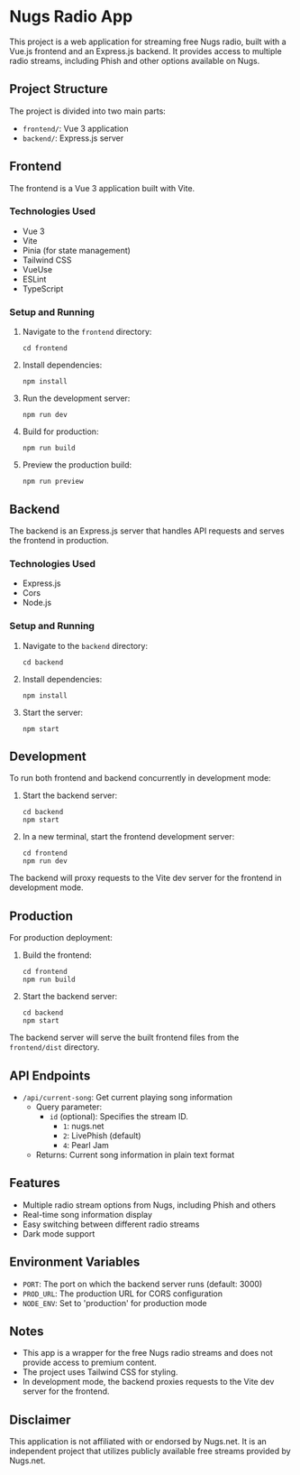 # Nugs Radio App

This project is a web application for streaming free Nugs radio, built with a Vue.js frontend and an Express.js backend. It provides access to multiple radio streams, including Phish and other options available on Nugs.

## Project Structure

The project is divided into two main parts:

- `frontend/`: Vue 3 application
- `backend/`: Express.js server

## Frontend

The frontend is a Vue 3 application built with Vite.

### Technologies Used

- Vue 3
- Vite
- Pinia (for state management)
- Tailwind CSS
- VueUse
- ESLint
- TypeScript

### Setup and Running

1. Navigate to the `frontend` directory:
   ```
   cd frontend
   ```

2. Install dependencies:
   ```
   npm install
   ```

3. Run the development server:
   ```
   npm run dev
   ```

4. Build for production:
   ```
   npm run build
   ```

5. Preview the production build:
   ```
   npm run preview
   ```

## Backend

The backend is an Express.js server that handles API requests and serves the frontend in production.

### Technologies Used

- Express.js
- Cors
- Node.js

### Setup and Running

1. Navigate to the `backend` directory:
   ```
   cd backend
   ```

2. Install dependencies:
   ```
   npm install
   ```

3. Start the server:
   ```
   npm start
   ```

## Development

To run both frontend and backend concurrently in development mode:

1. Start the backend server:
   ```
   cd backend
   npm start
   ```

2. In a new terminal, start the frontend development server:
   ```
   cd frontend
   npm run dev
   ```

The backend will proxy requests to the Vite dev server for the frontend in development mode.

## Production

For production deployment:

1. Build the frontend:
   ```
   cd frontend
   npm run build
   ```

2. Start the backend server:
   ```
   cd backend
   npm start
   ```

The backend server will serve the built frontend files from the `frontend/dist` directory.

## API Endpoints

- `/api/current-song`: Get current playing song information
  - Query parameter:
    - `id` (optional): Specifies the stream ID. 
      - `1`: nugs.net
      - `2`: LivePhish (default)
      - `4`: Pearl Jam
  - Returns: Current song information in plain text format

## Features

- Multiple radio stream options from Nugs, including Phish and others
- Real-time song information display
- Easy switching between different radio streams
- Dark mode support

## Environment Variables

- `PORT`: The port on which the backend server runs (default: 3000)
- `PROD_URL`: The production URL for CORS configuration
- `NODE_ENV`: Set to 'production' for production mode

## Notes

- This app is a wrapper for the free Nugs radio streams and does not provide access to premium content.
- The project uses Tailwind CSS for styling.
- In development mode, the backend proxies requests to the Vite dev server for the frontend.

## Disclaimer

This application is not affiliated with or endorsed by Nugs.net. It is an independent project that utilizes publicly available free streams provided by Nugs.net.
